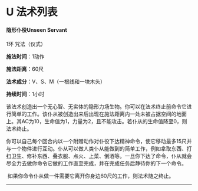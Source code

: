 # U 法术列表

#### 隐形仆役Unseen Servant 

1环  咒法（仪式）

**施法时间**：1动作

**施法距离**：60尺

**法术成分**：V、S、M（一根线和一块木头）

**持续时间**：1小时

​    该法术创造出一个无心智、无实体的隐形力场生物。你可以在法术终止前命令它进行简单的工作。该仆从被创造出来后出现在施法距离内一处未被占据空间的地面上。其AC为10，生命值为1，力量为2，且不能攻击。若仆从的生命值降至0，则法术终止。

​    你可以自己每个回合内以一个附赠动作对仆役下达精神命令，使它移动最多15尺并与一个物件进行互动。仆从可以做人类仆从能做到的简单工作，例如拿取东西、打扫卫生、修补东西、叠衣服、点火、上菜、倒酒等。一旦你下达了命令，仆从就会尽全力去做你命令它做的工作直至完成，并在完成任务后静待你的下一个命令。

​     如果你命令仆从做一件需要它离开你身边60尺的工作，则法术随之终止。

****

